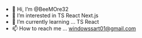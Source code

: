 - 👋 Hi, I’m @BeeMOre32
- 👀 I’m interested in TS React Next.js
- 🌱 I’m currently learning ... TS React
- 📫 How to reach me ... windowssart01@gmail.com

